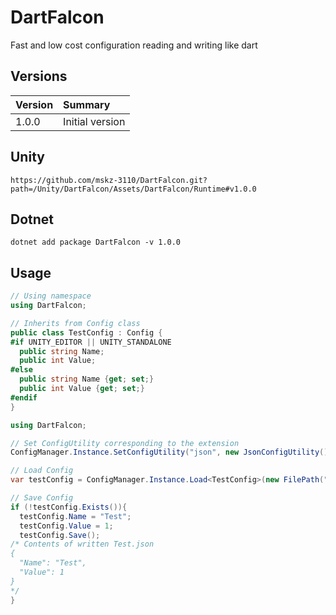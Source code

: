 # DartFalcon
Fast and low cost configuration reading and writing like dart

## Versions

|Version|Summary|
|:--|:--|
|1.0.0|Initial version|

## Unity
`https://github.com/mskz-3110/DartFalcon.git?path=/Unity/DartFalcon/Assets/DartFalcon/Runtime#v1.0.0`

## Dotnet
`dotnet add package DartFalcon -v 1.0.0`

## Usage
```cs
// Using namespace
using DartFalcon;

// Inherits from Config class
public class TestConfig : Config {
#if UNITY_EDITOR || UNITY_STANDALONE
  public string Name;
  public int Value;
#else
  public string Name {get; set;}
  public int Value {get; set;}
#endif
}
```
```cs
using DartFalcon;

// Set ConfigUtility corresponding to the extension
ConfigManager.Instance.SetConfigUtility("json", new JsonConfigUtility());

// Load Config
var testConfig = ConfigManager.Instance.Load<TestConfig>(new FilePath(".", "Test", "json"));

// Save Config
if (!testConfig.Exists()){
  testConfig.Name = "Test";
  testConfig.Value = 1;
  testConfig.Save();
/* Contents of written Test.json
{
  "Name": "Test",
  "Value": 1
}
*/
}
```
